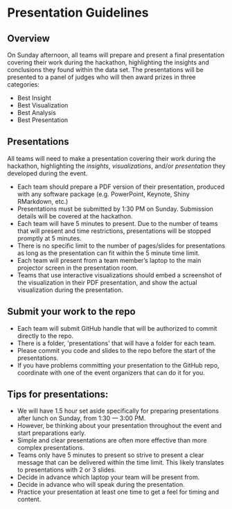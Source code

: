 # Presentation Guidelines

## Overview

On Sunday afternoon, all teams will prepare and present a final presentation covering their work during the hackathon, highlighting the insights and conclusions they found within the data set.  The presentations will be presented to a panel of judges who will then award prizes in three categories:

* Best Insight
* Best Visualization
* Best Analysis
* Best Presentation

## Presentations

All teams will need to make a presentation covering their work during the hackathon, highlighting the *insights*, *visualizations*, and/or *presentation* they developed during the event.  

* Each team should prepare a PDF version of their presentation, produced with any software package (e.g. PowerPoint, Keynote, Shiny RMarkdown, etc.)
* Presentations must be submitted by 1:30 PM on Sunday. Submission details will be covered at the hackathon.
* Each team will have 5 minutes to present.  Due to the number of teams that will present and time restrictions, presentations will be stopped promptly at 5 minutes.
* There is no specific limit to the number of pages/slides for presentations as long as the presentation can fit within the 5 minute time limit.
* Each team will present from a team member’s laptop to the main projector screen in the presentation room.
* Teams that use interactive visualizations should embed a screenshot of the visualization in their PDF presentation, and show the actual visualization during the presentation.

## Submit your work to the repo

* Each team will submit GitHub handle that will be authorized to commit directly to the repo.
* There is a folder, 'presentations' that will have a folder for each team.
* Please commit you code and slides to the repo before the start of the presentations.
* If you have problems committing your presentation to the GitHub repo, coordinate with one of the event organizers that can do it for you.

## Tips for presentations:

* We will have 1.5 hour set aside specifically for preparing presentations after lunch on Sunday, from 1:30 — 3:00 PM.
* However, be thinking about your presentation throughout the event and start preparations early.
* Simple and clear presentations are often more effective than more complex presentations.
* Teams only have 5 minutes to present so strive to present a clear message that can be delivered within the time limit.  This likely translates to presentations with 2 or 3 slides.
* Decide in advance which laptop your team will be present from.
* Decide in advance who will speak during the presentation.
* Practice your presentation at least one time to get a feel for timing and content.

